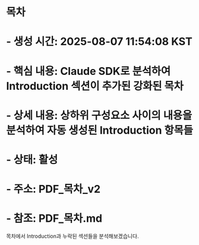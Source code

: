 # 목차
# - 생성 시간: 2025-08-07 11:54:08 KST
# - 핵심 내용: Claude SDK로 분석하여 Introduction 섹션이 추가된 강화된 목차
# - 상세 내용: 상하위 구성요소 사이의 내용을 분석하여 자동 생성된 Introduction 항목들
# - 상태: 활성
# - 주소: PDF_목차_v2
# - 참조: PDF_목차.md

목차에서 Introduction과 누락된 섹션들을 분석해보겠습니다.
